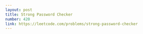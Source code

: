 ```yaml
---
layout: post
title: Strong Password Checker
number: 420
link: https://leetcode.com/problems/strong-password-checker
---
```

